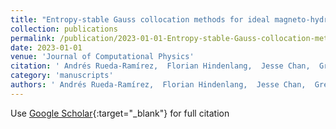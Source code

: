 ```yaml
---
title: "Entropy-stable Gauss collocation methods for ideal magneto-hydrodynamics"
collection: publications
permalink: /publication/2023-01-01-Entropy-stable-Gauss-collocation-methods-for-ideal-magneto-hydrodynamics
date: 2023-01-01
venue: 'Journal of Computational Physics'
citation: ' Andrés Rueda-Ramírez,  Florian Hindenlang,  Jesse Chan,  Gregor Gassner, &quot;Entropy-stable Gauss collocation methods for ideal magneto-hydrodynamics.&quot; Journal of Computational Physics, 2023.'
category: 'manuscripts'
authors: ' Andrés Rueda-Ramírez,  Florian Hindenlang,  Jesse Chan,  Gregor Gassner'
---
```

Use [Google Scholar](https://scholar.google.com/scholar?q=Entropy+stable+Gauss+collocation+methods+for+ideal+magneto+hydrodynamics){:target="_blank"} for full citation